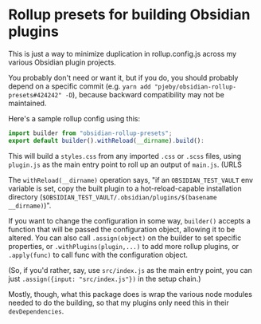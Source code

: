 # Rollup presets for building Obsidian plugins

This is just a way to minimize duplication in rollup.config.js across my various Obsidian plugin projects.

You probably don't need or want it, but if you do, you should probably depend on a specific commit (e.g. `yarn add "pjeby/obsidian-rollup-presets#424242" -D`), because backward compatibility may not be maintained.

Here's a sample rollup config using this:

```js
import builder from "obsidian-rollup-presets";
export default builder().withReload(__dirname).build():
```

This will build a `styles.css` from any imported `.css` or `.scss` files, using `plugin.js` as the main entry point to roll up an output of `main.js`.  (URLS

The  `withReload(__dirname)` operation says, "if an `OBSIDIAN_TEST_VAULT` env variable is set, copy the built plugin to a hot-reload-capable installation directory (`$OBSIDIAN_TEST_VAULT/.obsidian/plugins/$(basename __dirname)`)".

If you want to change the configuration in some way, `builder()` accepts a function that will be passed the configuration object, allowing it to be altered.  You can also call `.assign(object)` on the builder to set specific properties, or `.withPlugins(plugin,...)` to add more rollup plugins, or `.apply(func)` to call func with the configuration object.

(So, if you'd rather, say, use `src/index.js` as the main entry point, you can just `.assign({input: "src/index.js"})` in the setup chain.)

Mostly, though, what this package does is wrap the various node modules needed to do the building, so that my plugins only need this in their `devDependencies`.